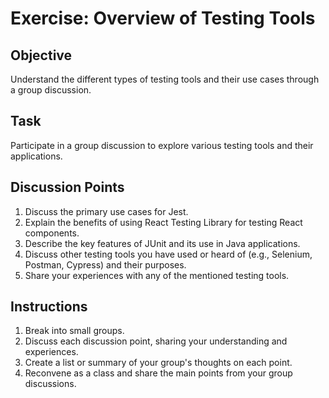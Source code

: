 # Exercise: Overview of Testing Tools

## Objective

Understand the different types of testing tools and their use cases through a group discussion.

## Task

Participate in a group discussion to explore various testing tools and their applications.

## Discussion Points

1. Discuss the primary use cases for Jest.
2. Explain the benefits of using React Testing Library for testing React components.
3. Describe the key features of JUnit and its use in Java applications.
4. Discuss other testing tools you have used or heard of (e.g., Selenium, Postman, Cypress) and their purposes.
5. Share your experiences with any of the mentioned testing tools.

## Instructions

1. Break into small groups.
2. Discuss each discussion point, sharing your understanding and experiences.
3. Create a list or summary of your group's thoughts on each point.
4. Reconvene as a class and share the main points from your group discussions.
